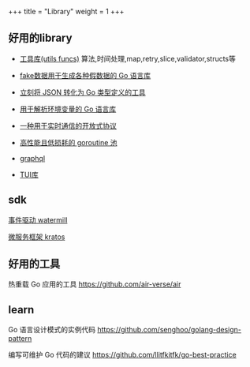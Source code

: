 +++
title = "Library"
weight = 1
+++

## 好用的library

- [工具库(utils funcs)](https://github.com/duke-git/lancet/tree/main) 算法,时间处理,map,retry,slice,validator,structs等

- [fake数据用于生成各种假数据的 Go 语言库](https://github.com/brianvoe/gofakeit)

- [立刻将 JSON 转化为 Go 类型定义的工具](https://github.com/mholt/json-to-go)

- [用于解析环境变量的 Go 语言库](https://github.com/caarlos0/env)

- [一种用于实时通信的开放式协议](https://github.com/dunglas/mercure)

- [高性能且低损耗的 goroutine 池](https://github.com/panjf2000/ants)

- [graphql](https://github.com/99designs/gqlgen)

- [TUI库](https://github.com/rivo/tview)

## sdk

[事件驱动 watermill](https://github.com/ThreeDotsLabs/watermill)

[微服务框架 kratos](https://go-kratos.dev/docs/intro/design)

## 好用的工具

热重载 Go 应用的工具 <https://github.com/air-verse/air>

## learn

Go 语言设计模式的实例代码  <https://github.com/senghoo/golang-design-pattern>

编写可维护 Go 代码的建议 <https://github.com/llitfkitfk/go-best-practice>
